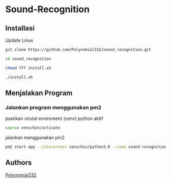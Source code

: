 # Sound-Recognition

## Installasi

Update Linux
```bash
git clone https://github.com/Polynomial232/sound_recognition.git
```
```bash
cd sound_recognition
```
```bash
chmod 777 install.sh
```
```bash
./install.sh
```

## Menjalakan Program

### Jalankan program menggunakan pm2

pastikan virutal enviroment (venv) python aktif
```bash
source venv/bin/activate
```

jalankan menggunakan pm2
```bash
pm2 start app --interpreter venv/bin/python3.8 --name sound-recognition
```

## Authors


[Polynomial232](https://github.com/Polynomial232)

